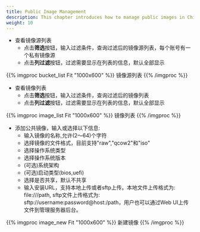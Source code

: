 ```yaml
---
title: Public Image Management
description: This chapter introduces how to manage public images in ChimeStack
weight: 10
---
```


* 查看镜像源列表
  * 点击**筛选**按钮，输入过滤条件，查询过滤后的镜像源列表，每个账号有一个私有镜像源
  * 点击**列过滤**按钮，过滤需要显示在列表的信息，默认全部显示

{{% imgproc bucket_list Fit "1000x600" %}}
镜像源列表
{{% /imgproc %}}

* 查看镜像列表
  * 点击**筛选**按钮，输入过滤条件，查询过滤后的镜像列表
  * 点击**列过滤**按钮，过滤需要显示在列表的信息，默认全部显示
  
{{% imgproc image_list Fit "1000x600" %}}
镜像列表
{{% /imgproc %}}

* 添加公共镜像，输入或选择以下信息: 
  * 输入镜像的名称,允许(2～64)个字符
  * 选择镜像的文件格式，目前支持"raw","qcow2"和"iso"
  * 选择操作系统类型
  * 选择操作系统版本
  * (可选)系统架构
  * (可选)启动类型(bios,uefi)
  * 选择是否共享，默认不共享
  * 输入安装URL，支持本地上传或者sftp上传。本地文件上传格式为: file:///path, sftp文件上传格式为: sftp://username:password@host:/path，用户也可以通过Web UI上传文件到管理服务器后台。
  
{{% imgproc image_new Fit "1000x600" %}}
新建镜像
{{% /imgproc %}}
